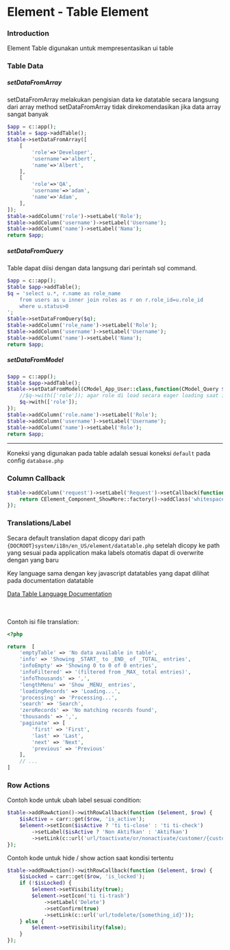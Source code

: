 # Element - Table Element
### Introduction

Element Table digunakan untuk mempresentasikan ui table


### Table Data

##### setDataFromArray
setDataFromArray melakukan pengisian data ke datatable secara langsung dari array
method setDataFromArray tidak direkomendasikan jika data array sangat banyak

```php
$app = c::app();
$table = $app->addTable();
$table->setDataFromArray([
    [
        'role'=>'Developer',
        'username'=>'albert',
        'name'=>'Albert',
    ],
    [
        'role'=>'QA',
        'username'=>'adam',
        'name'=>'Adam',
    ],
]);
$table->addColumn('role')->setLabel('Role');
$table->addColumn('username')->setLabel('Username');
$table->addColumn('name')->setLabel('Nama');
return $app;
```

##### setDataFromQuery
Table dapat diisi dengan data langsung dari perintah sql command.

```php
$app = c::app();
$table $app->addTable();
$q = 'select u.*, r.name as role_name
    from users as u inner join roles as r on r.role_id=u.role_id
    where u.status>0
';
$table->setDataFromQuery($q);
$table->addColumn('role_name')->setLabel('Role');
$table->addColumn('username')->setLabel('Username');
$table->addColumn('name')->setLabel('Nama');
return $app;
```


##### setDataFromModel
```php
$app = c::app();
$table $app->addTable();
$table->setDataFromModel(CModel_App_User::class,function(CModel_Query $q){
    //$q->with(['role']); agar role di load secara eager loading saat iterasi table
    $q->with(['role']);
});
$table->addColumn('role.name')->setLabel('Role');
$table->addColumn('username')->setLabel('Username');
$table->addColumn('name')->setLabel('Role');
return $app;
```

---

Koneksi yang digunakan pada table adalah sesuai koneksi `default` pada config `database.php`


### Column Callback

```php
$table->addColumn('request')->setLabel('Request')->setCallback(function ($row, $value) {
    return CElement_Component_ShowMore::factory()->addClass('whitespace-pre')->add(json_encode(json_decode($value, true), JSON_PRETTY_PRINT));
});
```



### Translations/Label

Secara default translation dapat dicopy dari path `{DOCROOT}system/i18n/en_US/element/datatable.php`
setelah dicopy ke path yang sesuai pada application maka labels otomatis dapat di overwrite dengan yang baru

Key language sama dengan key javascript datatables yang dapat dilihat pada documentation datatable

<a href="https://datatables.net/plug-ins/i18n/English.html" target="_blank">Data Table Language Documentation</a>


<br/><br/>
Contoh isi file translation:


```php
<?php

return  [
    'emptyTable' => 'No data available in table',
    'info' => 'Showing _START_ to _END_ of _TOTAL_ entries',
    'infoEmpty' => 'Showing 0 to 0 of 0 entries',
    'infoFiltered' => '(filtered from _MAX_ total entries)',
    'infoThousands' => ',',
    'lengthMenu' => 'Show _MENU_ entries',
    'loadingRecords' => 'Loading...',
    'processing' => 'Processing...',
    'search' => 'Search',
    'zeroRecords' => 'No matching records found',
    'thousands' => ',',
    'paginate' => [
        'first' => 'First',
        'last' => 'Last',
        'next' => 'Next',
        'previous' => 'Previous'
    ],
    // ...
]
```

### Row Actions

Contoh kode untuk ubah label sesuai condition:
```php
$table->addRowAction()->withRowCallback(function ($element, $row) {
    $isActive = carr::get($row, 'is_active');
    $element->setIcon($isActive ? 'ti ti-close' : 'ti ti-check')
        ->setLabel($isActive ? 'Non Aktifkan' : 'Aktifkan')
        ->setLink(c::url('url/toactivate/or/nonactivate/customer/{customer_id}'));
});
```

Contoh kode untuk hide / show action saat kondisi tertentu
```php
$table->addRowAction()->withRowCallback(function ($element, $row) {
    $isLocked = carr::get($row, 'is_locked');
    if (!$isLocked) {
        $element->setVisibility(true);
        $element->setIcon('ti ti-trash')
            ->setLabel('Delete')
            ->setConfirm(true)
            ->setLink(c::url('url/todelete/{something_id}'));
    } else {
        $element->setVisibility(false);
    }
});
```

